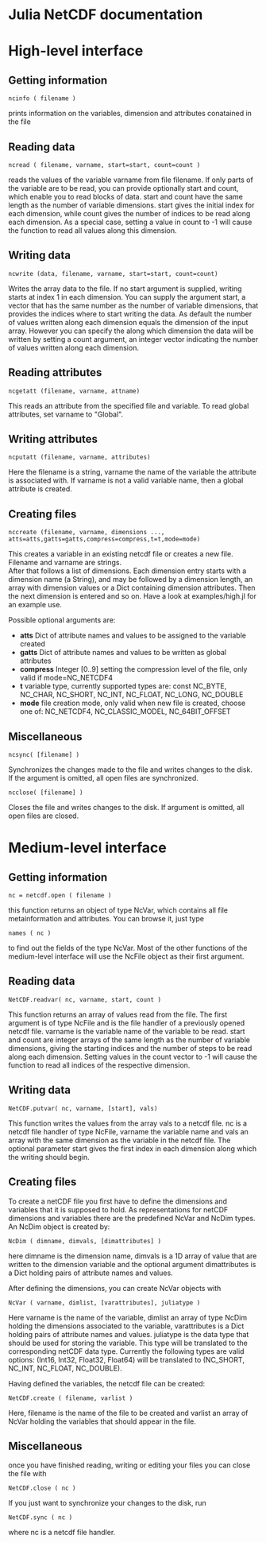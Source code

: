 Julia NetCDF documentation
==========================

# High-level interface

## Getting information

    ncinfo ( filename )

prints information on the variables, dimension and attributes conatained in the file

## Reading data

    ncread ( filename, varname, start=start, count=count )
    
reads the values of the variable varname from file filename. If only parts of the variable are to be read, you can provide optionally start and count, which enable you to read blocks of data. 
start and count have the same length as the number of variable dimensions. start gives the initial index for each dimension, while count gives the number of indices to be read along each dimension. As a special case, setting a value in count to -1 will cause the function to read all values along this dimension. 

## Writing data

    ncwrite (data, filename, varname, start=start, count=count)
    
Writes the array data to the file. If no start argument is supplied, writing starts at index 1 in each dimension. 
You can supply the argument start, a vector that has the same number as the number of variable dimensions, 
that provides the indices where to start writing the data. As default the number of values written along each dimension
equals the dimension of the input array. However you can specify the along which dimension the data will be written by
setting a count argument, an integer vector indicating the number of values written along each dimension.

## Reading attributes

    ncgetatt (filename, varname, attname)
    
This reads an attribute from the specified file and variable. To read global attributes, set varname to "Global". 

## Writing attributes

    ncputatt (filename, varname, attributes)
    
Here the filename is a string, varname the name of the variable the attribute is associated with. If varname is not a valid variable name, then a global attribute is created. 

## Creating files

    nccreate (filename, varname, dimensions ..., atts=atts,gatts=gatts,compress=compress,t=t,mode=mode)

This creates a variable in an existing netcdf file or creates a new file. Filename and varname are strings.  
After that follows a list of dimensions. Each dimension entry starts with a dimension name (a String), and 
may be followed by a dimension length, an array with dimension values or a Dict containing dimension attributes. 
Then the next dimension is entered and so on. Have a look at examples/high.jl for an example use.

Possible optional arguments are:
- **atts** Dict of attribute names and values to be assigned to the variable created
- **gatts** Dict of attribute names and values to be written as global attributes
- **compress** Integer [0..9] setting the compression level of the file, only valid if mode=NC_NETCDF4
- **t** variable type, currently supported types are: const NC_BYTE, NC_CHAR, NC_SHORT, NC_INT, NC_FLOAT, NC_LONG, NC_DOUBLE
- **mode** file creation mode, only valid when new file is created, choose one of: NC_NETCDF4, NC_CLASSIC_MODEL, NC_64BIT_OFFSET

## Miscellaneous

    ncsync( [filename] )
    
Synchronizes the changes made to the file and writes changes to the disk. If the argument is omitted, all open files are synchronized. 

    ncclose( [filename] )
    
Closes the file and writes changes to the disk. If argument is omitted, all open files are closed.   

# Medium-level interface

## Getting information

    nc = netcdf.open ( filename )
    
this function returns an object of type NcVar, which contains all file metainformation and attributes. You can browse it, just type 

    names ( nc )
    
to find out the fields of the type NcVar. Most of the other functions of the medium-level interface will use the NcFile object as their first argument. 

## Reading data

    NetCDF.readvar( nc, varname, start, count )
    
This function returns an array of values read from the file. The first argument is of type NcFile and is the file handler of a previously opened netcdf file. varname is the variable name of the variable to be read. start and count are integer arrays of the same length as the number of variable dimensions, giving the starting indices and the number of steps to be read along each dimension. Setting values in the count vector to -1 will cause the function to read all indices of the respective dimension. 

## Writing data

    NetCDF.putvar( nc, varname, [start], vals)
    
This function writes the values from the array vals to a netcdf file. nc is a netcdf file handler of type NcFile, varname the variable name and vals an array with the same dimension as the variable in the netcdf file. The optional parameter start gives the first index in each dimension along which the writing should begin. 

  
## Creating files

To create a netCDF file you first have to define the dimensions and variables that it is supposed to hold. As representations for netCDF dimensions and variables there are the predefined NcVar and NcDim types. An NcDim object is created by:

    NcDim ( dimname, dimvals, [dimattributes] )
    
here dimname is the dimension name, dimvals is a 1D array of value that are written to the dimension variable and the optional argument dimattributes is a Dict holding pairs of attribute names and values. 

After defining the dimensions, you can create NcVar objects with

    NcVar ( varname, dimlist, [varattributes], juliatype )
    
Here varname is the name of the variable, dimlist an array of type NcDim holding the dimensions associated to the variable, varattributes is a Dict holding pairs of attribute names and values. juliatype is the data type that should be used for storing the variable. This type will be translated to the corresponding netCDF data type. Currently the following types are valid options: (Int16, Int32, Float32, Float64) will be translated to (NC_SHORT, NC_INT, NC_FLOAT, NC_DOUBLE). 

Having defined the variables, the netcdf file can be created:

    NetCDF.create ( filename, varlist )
    
Here, filename is the name of the file to be created and varlist an array of NcVar holding the variables that should appear in the file. 

## Miscellaneous

once you have finished reading, writing or editing your files you can close the file with

    NetCDF.close ( nc )

If you just want to synchronize your changes to the disk, run

    NetCDF.sync ( nc )
    
where nc is a netcdf file handler. 

